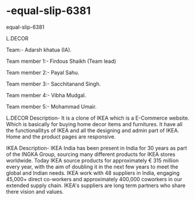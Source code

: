 # -equal-slip-6381
equal-slip-6381

L.DECOR 

Team:- Adarsh khatua (IA).

Team member 1:- Firdous Shaikh (Team lead)

Team member 2:- Payal Sahu.

Team member 3:- Sacchitanand Singh.

Team member 4:- Vibha Mudgal.

Team member 5:- Mohammad Umair.


L.DECOR Description-
It is a clone of IKEA which is a E-Commerce website. Which is basically for buying home decor items and furnitures.
It have all the functionallitys of IKEA and all the designing and admin part of IKEA.
Home and the product pages are responsive.


IKEA Description-
IKEA India has been present in India for 30 years as part of the INGKA Group, sourcing many different products for IKEA stores worldwide. Today IKEA source products for approximately € 315 million every year, with the aim of doubling it in the next few years to meet the global and Indian needs. IKEA work with 48 suppliers in India, engaging 45,000+ direct co-workers and approximately 400,000 coworkers in our extended supply chain. IKEA's suppliers are long term partners who share there vision and values.
